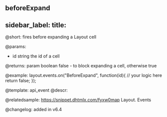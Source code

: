 beforeExpand
---
sidebar_label: 
title: 
---          

@short: fires before expanding a Layout cell

@params:
- id		string		the id of a cell

@returns:
param       boolean     false - to block expanding a cell, otherwise true

@example:
layout.events.on("BeforeExpand", function(id){
	// your logic here
    return false;
});


@template: api_event
@descr:

@relatedsample: https://snippet.dhtmlx.com/fyxw0map	Layout. Events

@changelog:
added in v6.4


